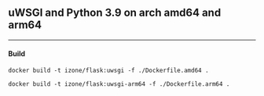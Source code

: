 ## uWSGI and Python 3.9 on arch amd64 and arm64
-----
#### Build
```
docker build -t izone/flask:uwsgi -f ./Dockerfile.amd64 .

docker build -t izone/flask:uwsgi-arm64 -f ./Dockerfile.arm64 .
```


